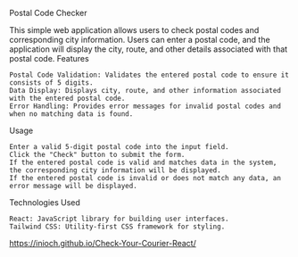 Postal Code Checker

This simple web application allows users to check postal codes and corresponding
city information. Users can enter a postal code, and the application will
display the city, route, and other details associated with that postal code.
Features

    Postal Code Validation: Validates the entered postal code to ensure it consists of 5 digits.
    Data Display: Displays city, route, and other information associated with the entered postal code.
    Error Handling: Provides error messages for invalid postal codes and when no matching data is found.

Usage

    Enter a valid 5-digit postal code into the input field.
    Click the "Check" button to submit the form.
    If the entered postal code is valid and matches data in the system, the corresponding city information will be displayed.
    If the entered postal code is invalid or does not match any data, an error message will be displayed.

Technologies Used

    React: JavaScript library for building user interfaces.
    Tailwind CSS: Utility-first CSS framework for styling.

https://inioch.github.io/Check-Your-Courier-React/
